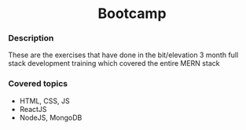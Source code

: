<h1 align="center">Bootcamp</h1>

### Description

These are the exercises that have done in the bit/elevation 3 month full stack development training which covered the entire MERN stack

### Covered topics

* HTML, CSS, JS
* ReactJS
* NodeJS, MongoDB
